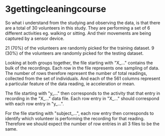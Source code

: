 # 3gettingcleaningcourse


So what i understand from the studying and observing the data, is that there are a total of 30 volunteers in this study. They are performing a set of 6 different activities eg. walking or sitting. And their movements are being captured by a sensor device.

21 (70%) of the volunteers are randomly picked for the training dataset.
9 (30%) of the volunteers are randomly picked for the testing dataset.

Looking at both groups together, the file starting with "X_…" contains the bulk of the recordings. Each row in the file represents one sampling of data. The number of rows therefore represent the number of total readings, collected from the set of individuals. And each of the 561 columns represent a particular feature of the data reading, ie acceleration or mean.

The file starting with "y_…" then corresponds to the activity that that entry in recording in the "X_…" data file. Each row entry in "X_…" should correspond with each row entry in "y_…".

For the file starting with "subject_…", each row entry then corresponds to identify which volunteer is performing the recording for that reading. Therefore we should expect the number of row entries in all 3 files to be the same.

